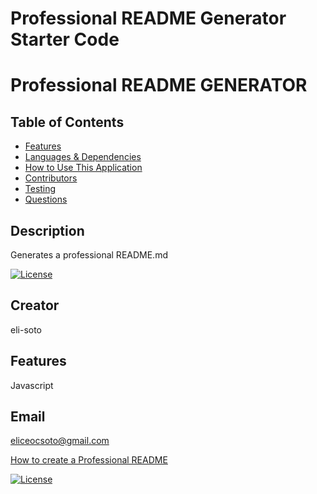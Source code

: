# Professional README Generator Starter Code

# Professional README GENERATOR

  ## Table of Contents
  * [Features](#features)
  * [Languages & Dependencies](#languagesanddependencies)
  * [How to Use This Application](#HowtoUseThisApplication)
  * [Contributors](#contributors)
  * [Testing](#testing)
  * [Questions](#questions)



## Description
Generates a professional README.md  

[![License](https://img.shields.io/badge/License-MIT-blue.svg)](https://opensource.org/licenses/MIT)

## Creator
eli-soto



## Features 
Javascript

## Email 
eliceocsoto@gmail.com







[How to create a Professional README](https://coding-boot-camp.github.io/full-stack/github/professional-readme-guide)

[![License](https://img.shields.io/badge/License-Apache_2.0-blue.svg)](https://opensource.org/licenses/Apache-2.0)
